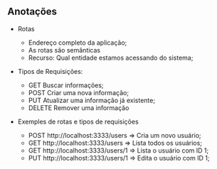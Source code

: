 

## Anotações

- Rotas 
  - Endereço completo da aplicação;
  - As rotas são semânticas
  - Recurso: Qual entidade estamos acessando do sistema;

- Tipos de Requisições: 
  - GET    Buscar informações;
  - POST   Criar uma nova informação;
  - PUT    Atualizar uma informação já existente;
  - DELETE Remover uma informação

- Exemples de rotas e tipos de requisições
  - POST http://localhost:3333/users => Cria um novo usuário;
  - GET  http://localhost:3333/users => Lista todos os usuários;
  - GET  http://localhost:3333/users/1 => Lista o usuário com ID 1;
  - PUT  http://localhost:3333/users/1 => Edita o usuário com ID 1;